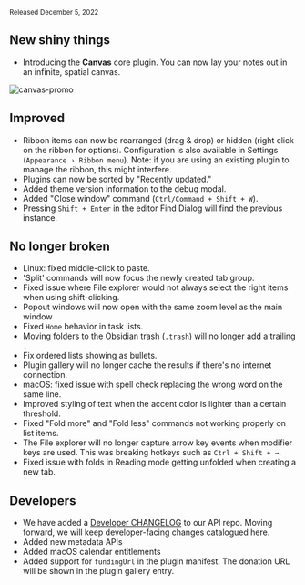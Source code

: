 <small>Released December 5, 2022</small>

## New shiny things

- Introducing the **Canvas** core plugin. You can now lay your notes out in an infinite, spatial canvas.

<img alt="canvas-promo" src="https://user-images.githubusercontent.com/693981/205718501-d9fe405b-6684-41c8-a3b3-eb5da73777d2.png">

## Improved

- Ribbon items can now be rearranged (drag & drop) or hidden (right click on the ribbon for options). Configuration is also available in Settings (`Appearance › Ribbon menu`). Note: if you are using an existing plugin to manage the ribbon, this might interfere.
- Plugins can now be sorted by "Recently updated."
- Added theme version information to the debug modal.
- Added "Close window" command (`Ctrl/Command + Shift + W`).
- Pressing `Shift + Enter` in the editor Find Dialog will find the previous instance.

## No longer broken  

- Linux: fixed middle-click to paste.
- 'Split' commands will now focus the newly created tab group.
- Fixed issue where File explorer would not always select the right items when using shift-clicking.
- Popout windows will now open with the same zoom level as the main window
- Fixed `Home` behavior in task lists.
- Moving folders to the Obsidian trash (`.trash`) will no longer add a trailing `.`
- Fix ordered lists showing as bullets.
- Plugin gallery will no longer cache the results if there's no internet connection.
- macOS: fixed issue with spell check replacing the wrong word on the same line.
- Improved styling of text when the accent color is lighter than a certain threshold.
- Fixed "Fold more" and "Fold less" commands not working properly on list items.
- The File explorer will no longer capture arrow key events when modifier keys are used. This was breaking hotkeys such as `Ctrl + Shift + →`.
- Fixed issue with folds in Reading mode getting unfolded when creating a new tab.

## Developers

- We have added a [Developer CHANGELOG](https://github.com/obsidianmd/obsidian-api/blob/master/CHANGELOG.md) to our API repo. Moving forward, we will keep developer-facing changes catalogued here.
- Added new metadata APIs
- Added macOS calendar entitlements
- Added support for `fundingUrl` in the plugin manifest. The donation URL will be shown in the plugin gallery entry.
